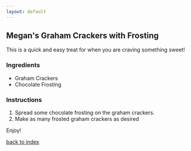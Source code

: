 ```yaml
---
layout: default
---
```


<!---
This is a comment. Note the triple dash to start, but double to end
-->

## Megan's Graham Crackers with Frosting
<!---
Put your name or github username somewhere
-->
This is a quick and easy treat for when you are craving something sweet!

### Ingredients
- Graham Crackers
- Chocolate Frosting

### Instructions
1. Spread some chocolate frosting on the graham crackers.
2. Make as many frosted graham crackers as desired

Enjoy!

<!--
Keep this link to return to the index
-->
[back to index](../)